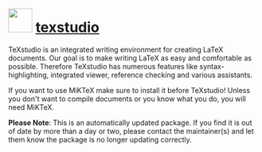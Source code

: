 # <img src="https://cdn.jsdelivr.net/gh/mkevenaar/chocolatey-packages@40810f199752424b7b3e7b70bf9a8a2a2d426518/icons/texstudio.png" width="48" height="48"/> [texstudio](https://community.chocolatey.org/packages/texstudio)

TeXstudio is an integrated writing environment for creating LaTeX documents. Our goal is to make writing LaTeX as easy and comfortable as possible. Therefore TeXstudio has numerous features like syntax-highlighting, integrated viewer, reference checking and various assistants.

If you want to use MiKTeX make sure to install it before TeXstudio! Unless you don't want to compile documents or you know what you do, you will need MiKTeX.

**Please Note**: This is an automatically updated package. If you find it is
out of date by more than a day or two, please contact the maintainer(s) and
let them know the package is no longer updating correctly.
